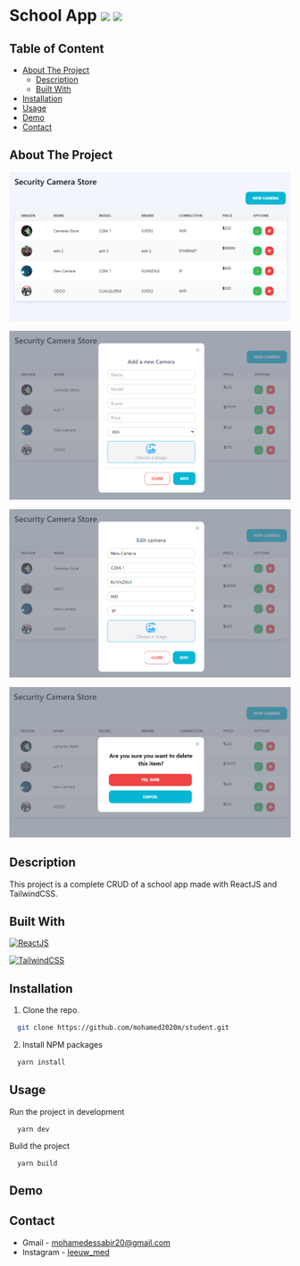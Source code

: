 # School App <img src='https://emojis.slackmojis.com/emojis/images/1643514155/1161/react.png?1643514155' height='25'> <img src='https://emojis.slackmojis.com/emojis/images/1643515045/10754/tailwindcss.png?1643515045' height='25'>

## Table of Content

- [About The Project](#about-the-project)
  - [Description](#description)
  - [Built With](#built-with)
- [Installation](#installation)
- [Usage](#usage)
- [Demo](#demo)
- [Contact](#contact)

## About The Project

![preview](demo/preview.png)

![add-preview](demo/add-preview.png)

![edit-preview](demo/edit-preview.png)

![delete-preview](demo/delete-preview.png)

## Description

This project is a complete CRUD of a school app made with ReactJS and TailwindCSS.

## Built With

[![ReactJS](https://img.shields.io/badge/React.js-20232A?style=for-the-badge&logo=react&logoColor=61DAFB)](https://reactjs.org)

[![TailwindCSS](https://img.shields.io/badge/Tailwind_CSS-38B2AC?style=for-the-badge&logo=tailwind-css&logoColor=white)](https://tailwindcss.com)

## Installation

1. Clone the repo.

```sh
  git clone https://github.com/mohamed2020m/student.git
```

2. Install NPM packages

```sh
  yarn install
```

## Usage

Run the project in development

```npm
  yarn dev
```

Build the project

```npm
  yarn build
```

## Demo



## Contact

- Gmail - [mohamedessabir20@gmail.com](mailto:mohamedessabir20@gmail.com)
- Instagram - [leeuw_med](https://www.instagram.com/leeuw_med)
